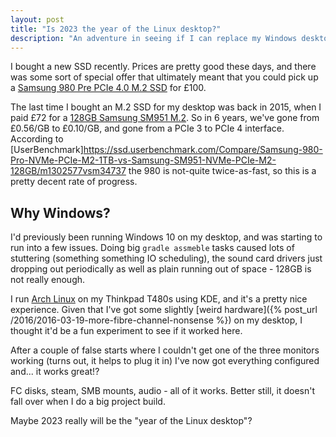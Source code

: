 ```yaml
---
layout: post
title: "Is 2023 the year of the Linux desktop?"
description: "An adventure in seeing if I can replace my Windows desktop with KDE"
---
```


I bought a new SSD recently. Prices are pretty good these days, and there was some sort of special offer that ultimately
meant that you could pick up a [Samsung 980 Pre PCIe 4.0 M.2 SSD](https://web.archive.org/web/20220612085348/https://www.samsung.com/uk/memory-storage/nvme-ssd/980-pro-with-heatsink-1tb-black-nvme-pcie-gen-4-mz-v8p1t0cw/)
for £100.

The last time I bought an M.2 SSD for my desktop was back in 2015, when I paid £72 for a [128GB Samsung SM951 M.2](https://semiconductor.samsung.com/newsroom/tech-blog/sm951-product-overview/).
So in 6 years, we've gone from £0.56/GB to £0.10/GB, and gone from a PCIe 3 to PCIe 4 interface. According to [UserBenchmark]https://ssd.userbenchmark.com/Compare/Samsung-980-Pro-NVMe-PCIe-M2-1TB-vs-Samsung-SM951-NVMe-PCIe-M2-128GB/m1302577vsm34737
the 980 is not-quite twice-as-fast, so this is a pretty decent rate of progress.

## Why Windows?

I'd previously been running Windows 10 on my desktop, and was starting to run into a few issues. Doing big `gradle assmeble`
tasks caused lots of stuttering (something something IO scheduling), the sound card drivers just dropping out periodically
as well as plain running out of space - 128GB is not really enough.

I run [Arch Linux](https://archlinux.org/) on my Thinkpad T480s using KDE, and it's a pretty nice experience. Given that
I've got some slightly [weird hardware]({% post_url /2016/2016-03-19-more-fibre-channel-nonsense %}) on my desktop, I 
thought it'd be a fun experiment to see if it worked here.

After a couple of false starts where I couldn't get one of the three monitors working (turns out, it helps to plug it in)
I've now got everything configured and... it works great!?

FC disks, steam, SMB mounts, audio - all of it works. Better still, it doesn't fall over when I do a big project build.

Maybe 2023 really will be the "year of the Linux desktop"? 